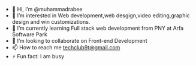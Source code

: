 - 👋 Hi, I’m @muhammadrabee
- 👀 I’m interested in Web development,web desgign,video editing,graphic design and win customizations.
- 🌱 I’m currently learning Full stack web development from PNY at Arfa Software Park
- 💞️ I’m looking to collaborate on Front-end Development 
- 📫 How to reach me techclub9t@gmail.com
- ⚡ Fun fact: I am busy

<!---
muhammadrabee/muhammadrabee is a ✨ special ✨ repository because its `README.md` (this file) appears on your GitHub profile.
You can click the Preview link to take a look at your changes.
--->
